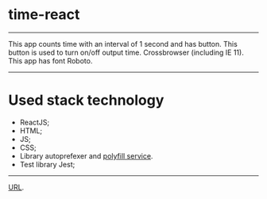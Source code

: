 # time-react
---
This app counts time with an interval of 1 second and has button. This button is used to turn on/off output time. Crossbrowser (including IE 11). This app has font Roboto.

---

# Used stack technology 

- ReactJS;
- HTML;
- JS;
- CSS;
- Library autoprefexer and [polyfill service](https://cdn.polyfill.io/v3/url-builder/).
- Test library Jest;

---

[URL](https://andrei1994rus.github.io/time-react/).